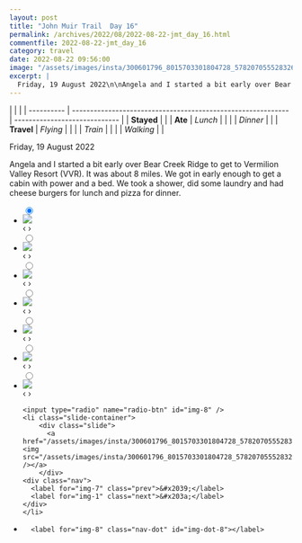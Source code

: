 ```yaml
---
layout: post
title: "John Muir Trail  Day 16"
permalink: /archives/2022/08/2022-08-22-jmt_day_16.html
commentfile: 2022-08-22-jmt_day_16
category: travel
date: 2022-08-22 09:56:00
image: "/assets/images/insta/300601796_8015703301804728_5782070555283263499_n_17988749164539597.jpg"
excerpt: |
  Friday, 19 August 2022\n\nAngela and I started a bit early over Bear Creek Ridge to get to Vermilion Valley Resort (VVR). It was about 8 miles. We got in early enough to get a cabin with power and a bed. We took a shower, did some laundry and had cheese burgers for lunch and pizza for dinner.
---
```


|            |                                                              |
| ---------- | ------------------------------------------------------------ | ----------------------------- |
| **Stayed** |  |
| **Ate**    | _Lunch_                                                      |          |
|            | _Dinner_                                                     |          |
| **Travel** | _Flying_                                                     |          |
|            | _Train_                                                      |          |
|            | _Walking_                                                    |          |


Friday, 19 August 2022

Angela and I started a bit early over Bear Creek Ridge to get to Vermilion Valley Resort (VVR). It was about 8 miles. We got in early enough to get a cabin with power and a bed. We took a shower, did some laundry and had cheese burgers for lunch and pizza for dinner.


<ul class="slides">
    <input type="radio" name="radio-btn" id="img-1" checked="checked" />
    <li class="slide-container">
        <div class="slide">
          <a href="/assets/images/insta/300764124_1149572815594332_4863720706832571975_n_17960696860932174.jpg"><img src="/assets/images/insta/300764124_1149572815594332_4863720706832571975_n_17960696860932174.jpg" /></a>
        </div>
    <div class="nav">
      <label for="img-8" class="prev">&#x2039;</label>
      <label for="img-2" class="next">&#x203a;</label>
    </div>
    </li>
        <input type="radio" name="radio-btn" id="img-2"  />
    <li class="slide-container">
        <div class="slide">
          <a href="/assets/images/insta/300577104_1234379040685578_8848944436245807915_n_17963450254873566.jpg"><img src="/assets/images/insta/300577104_1234379040685578_8848944436245807915_n_17963450254873566.jpg" /></a>
        </div>
    <div class="nav">
      <label for="img-1" class="prev">&#x2039;</label>
      <label for="img-3" class="next">&#x203a;</label>
    </div>
    </li>
        <input type="radio" name="radio-btn" id="img-3"  />
    <li class="slide-container">
        <div class="slide">
          <a href="/assets/images/insta/300357374_757513918819522_950908879223360128_n_17957368024987777.jpg"><img src="/assets/images/insta/300357374_757513918819522_950908879223360128_n_17957368024987777.jpg" /></a>
        </div>
    <div class="nav">
      <label for="img-2" class="prev">&#x2039;</label>
      <label for="img-4" class="next">&#x203a;</label>
    </div>
    </li>
        <input type="radio" name="radio-btn" id="img-4"  />
    <li class="slide-container">
        <div class="slide">
          <a href="/assets/images/insta/300290050_779526210163982_5679956173892537975_n_17885304737703576.jpg"><img src="/assets/images/insta/300290050_779526210163982_5679956173892537975_n_17885304737703576.jpg" /></a>
        </div>
    <div class="nav">
      <label for="img-3" class="prev">&#x2039;</label>
      <label for="img-5" class="next">&#x203a;</label>
    </div>
    </li>
        <input type="radio" name="radio-btn" id="img-5"  />
    <li class="slide-container">
        <div class="slide">
          <a href="/assets/images/insta/300455470_484469309692739_5092841229875391429_n_18038676826347042.jpg"><img src="/assets/images/insta/300455470_484469309692739_5092841229875391429_n_18038676826347042.jpg" /></a>
        </div>
    <div class="nav">
      <label for="img-4" class="prev">&#x2039;</label>
      <label for="img-6" class="next">&#x203a;</label>
    </div>
    </li>
        <input type="radio" name="radio-btn" id="img-6"  />
    <li class="slide-container">
        <div class="slide">
          <a href="/assets/images/insta/300728517_103855272410709_8121494476038154586_n_17952941623924075.jpg"><img src="/assets/images/insta/300728517_103855272410709_8121494476038154586_n_17952941623924075.jpg" /></a>
        </div>
    <div class="nav">
      <label for="img-5" class="prev">&#x2039;</label>
      <label for="img-7" class="next">&#x203a;</label>
    </div>
    </li>
        <input type="radio" name="radio-btn" id="img-7"  />
    <li class="slide-container">
        <div class="slide">
          <a href="/assets/images/insta/300475064_727664121634758_2601949369419320060_n_17975723941651615.jpg"><img src="/assets/images/insta/300475064_727664121634758_2601949369419320060_n_17975723941651615.jpg" /></a>
        </div>
    <div class="nav">
      <label for="img-6" class="prev">&#x2039;</label>
      <label for="img-8" class="next">&#x203a;</label>
    </div>
    </li>
    
    <input type="radio" name="radio-btn" id="img-8" />
    <li class="slide-container">
        <div class="slide">
          <a href="/assets/images/insta/300601796_8015703301804728_5782070555283263499_n_17988749164539597.jpg"><img src="/assets/images/insta/300601796_8015703301804728_5782070555283263499_n_17988749164539597.jpg" /></a>
        </div>
    <div class="nav">
      <label for="img-7" class="prev">&#x2039;</label>
      <label for="img-1" class="next">&#x203a;</label>
    </div>
    </li>
			
<li class="nav-dots">
      <label for="img-1" class="nav-dot" id="img-dot-1"></label>
      <label for="img-2" class="nav-dot" id="img-dot-2"></label>
      <label for="img-3" class="nav-dot" id="img-dot-3"></label>
      <label for="img-4" class="nav-dot" id="img-dot-4"></label>
      <label for="img-5" class="nav-dot" id="img-dot-5"></label>
      <label for="img-6" class="nav-dot" id="img-dot-6"></label>
      <label for="img-7" class="nav-dot" id="img-dot-7"></label>

      <label for="img-8" class="nav-dot" id="img-dot-8"></label>

</li>
</ul>        
             

		